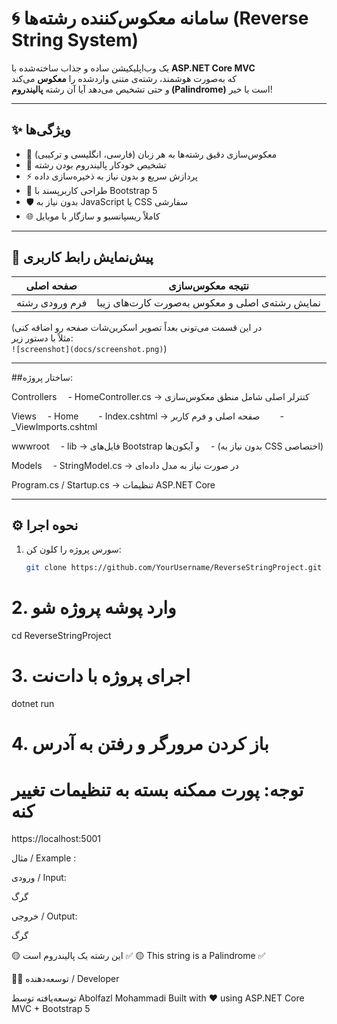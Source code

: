 # 🌀 سامانه معکوس‌کننده رشته‌ها (Reverse String System)

یک وب‌اپلیکیشن ساده و جذاب ساخته‌شده با **ASP.NET Core MVC**  
که به‌صورت هوشمند، رشته‌ی متنی واردشده را **معکوس** می‌کند  
و حتی تشخیص می‌دهد آیا آن رشته **پالیندروم (Palindrome)** است یا خیر!

---

## ✨ ویژگی‌ها

- 🔁 معکوس‌سازی دقیق رشته‌ها به هر زبان (فارسی، انگلیسی و ترکیبی)  
- 🧠 تشخیص خودکار پالیندروم بودن رشته  
- ⚡ پردازش سریع و بدون نیاز به ذخیره‌سازی داده  
- 💬 طراحی کاربرپسند با Bootstrap 5  
- 🛡️ بدون نیاز به JavaScript یا CSS سفارشی  
- 🌐 کاملاً ریسپانسیو و سازگار با موبایل  

---

## 📸 پیش‌نمایش رابط کاربری

| صفحه اصلی | نتیجه معکوس‌سازی |
|-------------|----------------|
| فرم ورودی رشته | نمایش رشته‌ی اصلی و معکوس به‌صورت کارت‌های زیبا |

(در این قسمت می‌تونی بعداً تصویر اسکرین‌شات صفحه رو اضافه کنی  
مثلاً با دستور زیر:  
`![screenshot](docs/screenshot.png)`)

---

##ساختار پروژه:

Controllers
 - HomeController.cs → کنترلر اصلی شامل منطق معکوس‌سازی

Views
 - Home
  - Index.cshtml → صفحه اصلی و فرم کاربر
  - _ViewImports.cshtml

wwwroot
 - lib → فایل‌های Bootstrap و آیکون‌ها
 - (بدون نیاز به CSS اختصاصی)

Models
 - StringModel.cs → در صورت نیاز به مدل داده‌ای

Program.cs / Startup.cs → تنظیمات ASP.NET Core


---

## ⚙️ نحوه اجرا

1. سورس پروژه را کلون کن:

   ```bash
   git clone https://github.com/YourUsername/ReverseStringProject.git
# 2. وارد پوشه پروژه شو
cd ReverseStringProject

# 3. اجرای پروژه با دات‌نت
dotnet run

# 4. باز کردن مرورگر و رفتن به آدرس
#    توجه: پورت ممکنه بسته به تنظیمات تغییر کنه
https://localhost:5001




مثال / Example   :

ورودی / Input:

گرگ


خروجی / Output:

گرگ


🟡 این رشته یک پالیندروم است ✅
🟡 This string is a Palindrome ✅




🧑‍💻 توسعه‌دهنده / Developer

توسعه‌یافته توسط Abolfazl Mohammadi
Built with ❤️ using ASP.NET Core MVC + Bootstrap 5
